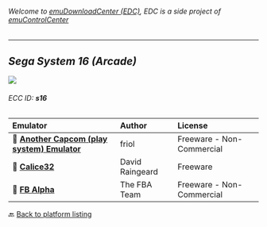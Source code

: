 ###### Welcome to [emuDownloadCenter (EDC)](https://github.com/PhoenixInteractiveNL/emuDownloadCenter/wiki/), EDC is a side project of [emuControlCenter](https://github.com/PhoenixInteractiveNL/emuControlCenter/wiki/)
***
## _Sega System 16 (Arcade)_
![](https://raw.githubusercontent.com/wiki/PhoenixInteractiveNL/emuDownloadCenter/images_platform/ecc_s16_teaser.png)
###### ECC ID: **s16**

| Emulator   | Author      | License     |
|:-----------|:------------|:------------|
| :file_folder: [**Another Capcom (play system) Emulator**](https://github.com/PhoenixInteractiveNL/emuDownloadCenter/wiki/Emulator-ace#menu) | friol | Freeware - Non-Commercial |
| :file_folder: [**Calice32**](https://github.com/PhoenixInteractiveNL/emuDownloadCenter/wiki/Emulator-calice#menu) | David Raingeard | Freeware |
| :file_folder: [**FB Alpha**](https://github.com/PhoenixInteractiveNL/emuDownloadCenter/wiki/Emulator-fbalpha#menu) | The FBA Team | Freeware - Non-Commercial |

:back: [Back to platform listing](https://github.com/PhoenixInteractiveNL/emuDownloadCenter/wiki/EDC-Platform-List)
